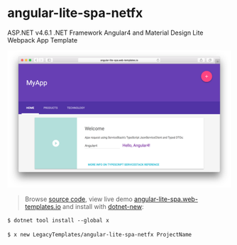 # angular-lite-spa-netfx

ASP.NET v4.6.1 .NET Framework Angular4 and Material Design Lite Webpack App Template

[![](https://raw.githubusercontent.com/ServiceStack/Assets/master/csharp-templates/angular-lite-spa.png)](http://angular-lite-spa.web-templates.io/)

> Browse [source code](https://github.com/NetFrameworkTemplates/angular-lite-spa-netfx), view live demo [angular-lite-spa.web-templates.io](http://angular-lite-spa.web-templates.io) and install with [dotnet-new](http://docs.servicestack.net/dotnet-new):

    $ dotnet tool install --global x

    $ x new LegacyTemplates/angular-lite-spa-netfx ProjectName

